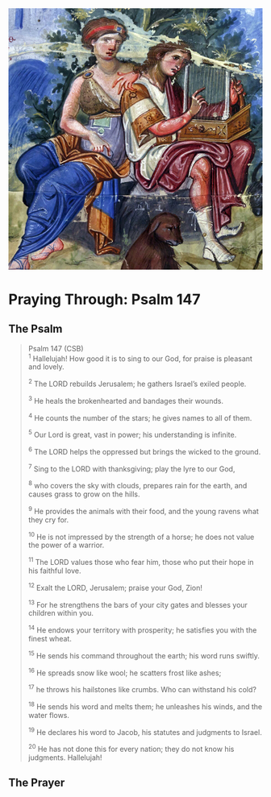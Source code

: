 <img class="intro-right" src="art-paris-psalter.jpg">

<style>
  li {list-style-type: none;}
  p + ul {
    margin-top: -18px;
}
</style>

# Praying Through: Psalm 147

## The Psalm

>Psalm 147 (CSB)  
><sup>1</sup> Hallelujah! How good it is to sing to our God, for praise is pleasant and lovely. 
>
><sup>2</sup> The LORD rebuilds Jerusalem; he gathers Israel’s exiled people. 
>
><sup>3</sup> He heals the brokenhearted and bandages their wounds. 
>
><sup>4</sup> He counts the number of the stars; he gives names to all of them. 
>
><sup>5</sup> Our Lord is great, vast in power; his understanding is infinite. 
>
><sup>6</sup> The LORD helps the oppressed but brings the wicked to the ground. 
>
><sup>7</sup> Sing to the LORD with thanksgiving; play the lyre to our God, 
>
><sup>8</sup> who covers the sky with clouds, prepares rain for the earth, and causes grass to grow on the hills. 
>
><sup>9</sup> He provides the animals with their food, and the young ravens what they cry for. 
>
><sup>10</sup> He is not impressed by the strength of a horse; he does not value the power of a warrior. 
>
><sup>11</sup> The LORD values those who fear him, those who put their hope in his faithful love. 
>
><sup>12</sup> Exalt the LORD, Jerusalem; praise your God, Zion! 
>
><sup>13</sup> For he strengthens the bars of your city gates and blesses your children within you. 
>
><sup>14</sup> He endows your territory with prosperity; he satisfies you with the finest wheat. 
>
><sup>15</sup> He sends his command throughout the earth; his word runs swiftly. 
>
><sup>16</sup> He spreads snow like wool; he scatters frost like ashes; 
>
><sup>17</sup> he throws his hailstones like crumbs. Who can withstand his cold? 
>
><sup>18</sup> He sends his word and melts them; he unleashes his winds, and the water flows. 
>
><sup>19</sup> He declares his word to Jacob, his statutes and judgments to Israel. 
>
><sup>20</sup> He has not done this for every nation; they do not know his judgments. Hallelujah!

## The Prayer

<div style="font-variant: small-caps;">

</div>
